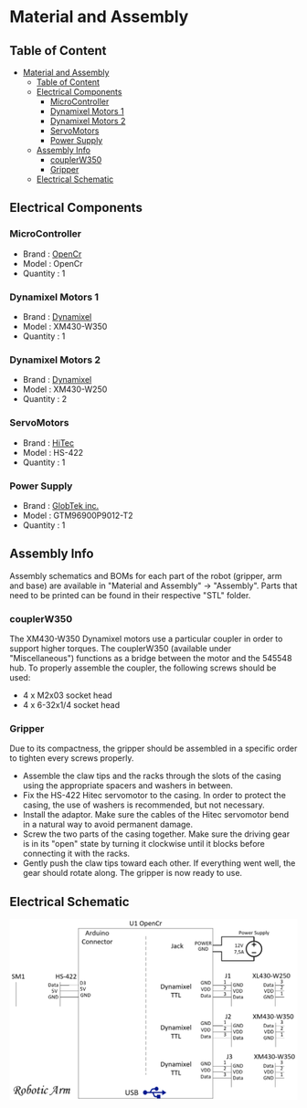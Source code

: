 # Material and Assembly

## Table of Content
- [Material and Assembly](#material-and-assembly)
  - [Table of Content](#table-of-content)
  - [Electrical Components](#electrical-components)
    - [MicroController](#microcontroller)
    - [Dynamixel Motors 1](#dynamixel-motors-1)
    - [Dynamixel Motors 2](#dynamixel-motors-2)
    - [ServoMotors](#servomotors)
    - [Power Supply](#power-supply)
  - [Assembly Info](#assembly-info)
    - [couplerW350](#couplerw350)
    - [Gripper](#gripper)
  - [Electrical Schematic](#electrical-schematic)

## Electrical Components
### MicroController
* Brand : [OpenCr](https://www.robot-advance.com/art-opencr1-0-robotis-2353.htm)
* Model : OpenCr
* Quantity : 1

### Dynamixel Motors 1
* Brand : [Dynamixel](https://emanual.robotis.com/docs/en/software/dynamixel/dynamixel_workbench/)
* Model : XM430-W350
* Quantity : 1

### Dynamixel Motors 2
* Brand : [Dynamixel](https://emanual.robotis.com/docs/en/software/dynamixel/dynamixel_workbench/)
* Model : XM430-W250
* Quantity : 2

### ServoMotors
* Brand : [HiTec](https://www.robotshop.com/ca/en/hitec-hs-422-servo-motor.html?gclid=CjwKCAjwlcaRBhBYEiwAK341jfIg3fw_xTxtCtNNNh4yNMYIuuqdtHVJHqRt-310Qe8wRKAHFg4d1xoCRGkQAvD_BwE)
* Model : HS-422
* Quantity : 1

### Power Supply
* Brand : [GlobTek inc.](https://www.digikey.ca/en/products/detail/globtek-inc/TR9CE7500LLP-IM-R6B/11201299?s=N4IgTCBcDaIOIBUCyBOAbCgDJgClgjBALoC%2BQA)
* Model : GTM96900P9012-T2
* Quantity : 1

## Assembly Info
Assembly schematics and BOMs for each part of the robot (gripper, arm and base) are available in "Material and Assembly" -> "Assembly". Parts that need to be printed can be found in their respective "STL" folder.

### couplerW350
The XM430-W350 Dynamixel motors use a particular coupler in order to support higher torques. The couplerW350 (available under "Miscellaneous") functions as a bridge between the motor and the 545548 hub. To properly assemble the coupler, the following screws should be used:
* 4 x M2x03 socket head
* 4 x 6-32x1/4 socket head

### Gripper
Due to its compactness, the gripper should be assembled in a specific order to tighten every screws properly.
* Assemble the claw tips and the racks through the slots of the casing using the appropriate spacers and washers in between.
* Fix the HS-422 Hitec servomotor to the casing. In order to protect the casing, the use of washers is recommended, but not necessary.
* Install the adaptor. Make sure the cables of the Hitec servomotor bend in a natural way to avoid permanent damage.
* Screw the two parts of the casing together. Make sure the driving gear is in its "open" state by turning it clockwise until it blocks before connecting it with the racks.
* Gently push the claw tips toward each other. If everything went well, the gear should rotate along. The gripper is now ready to use.

## Electrical Schematic
<img src="ElectricalSchematic_RoboticArm.png" alt="ElectricalSchematic - RoboticArm">
